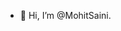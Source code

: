 - 👋 Hi, I’m @MohitSaini.
<!---
MohitOpkey/MohitOpkey is a ✨ special ✨ repository because its `README.md` (this file) appears on your GitHub profile.
You can click the Preview link to take a look at your changes.
--->

